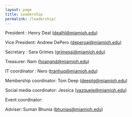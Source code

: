 ```yaml
---
layout: page
title: Leadership
permalink: /leadership/
---
```


President :  Henry Deal (dealhl@miamioh.edu)

Vice President: Andrew DePero (deperoaj@miamioh.edu)

Secretary : Sara Grimes (grimessi@miamioh.edu) 

Treasurer: Nam (hoangnd@miamioh.edu) 

IT coordinator : Nero (tranhuq@miamioh.edu) 

Membership coordinator: Tom Deep (deeptg@miamioh.edu) 

Social media coordinator:  Jessica (vazqueje@miamioh.edu) 

Event coordinator: 

Adviser: Suman Bhunia (bhunias@miamioh.edu) 

